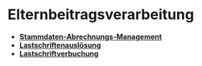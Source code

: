 # Elternbeitragsverarbeitung

* **[Stammdaten-Abrechnungs-Management](elternbeitragsverarbeitung/stammdaten-abrechnungs-management.md)**
* **[Lastschriftenauslösung](elternbeitragsverarbeitung/lastschriftenausloesung.md)**
* **[Lastschriftverbuchung](elternbeitragsverarbeitung/lastschriftverbuchung.md)**
